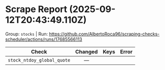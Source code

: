 # Scrape Report (2025-09-12T20:43:49.110Z)

Group: `stocks`  |  Run: https://github.com/AlbertoRoca96/scraping-checks-scheduler/actions/runs/17685566113

| Check | Changed | Keys | Error |
|---|:---:|:--|:--|
| `stock_ntdoy_global_quote` | — |  |  |
